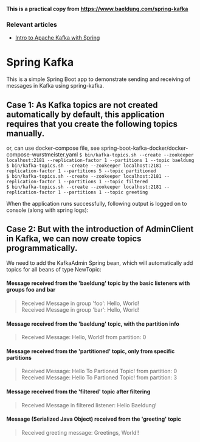 **This is a practical copy from https://www.baeldung.com/spring-kafka**

### Relevant articles

- [Intro to Apache Kafka with Spring](http://www.baeldung.com/spring-kafka)



# Spring Kafka

This is a simple Spring Boot app to demonstrate sending and receiving of messages in Kafka using spring-kafka.

## Case 1: As Kafka topics are not created automatically by default, this application requires that you create the following topics manually.

or, can use docker-compose file, see spring-boot-kafka-docker/docker-compose-wurstmeister.yaml
`$ bin/kafka-topics.sh --create --zookeeper localhost:2181 --replication-factor 1 --partitions 1 --topic baeldung`<br>
`$ bin/kafka-topics.sh --create --zookeeper localhost:2181 --replication-factor 1 --partitions 5 --topic partitioned`<br>
`$ bin/kafka-topics.sh --create --zookeeper localhost:2181 --replication-factor 1 --partitions 1 --topic filtered`<br>
`$ bin/kafka-topics.sh --create --zookeeper localhost:2181 --replication-factor 1 --partitions 1 --topic greeting`<br>

When the application runs successfully, following output is logged on to console (along with spring logs):

## Case 2: But with the introduction of AdminClient in Kafka, we can now create topics programmatically.

We need to add the KafkaAdmin Spring bean, which will automatically add topics for all beans of type NewTopic:



#### Message received from the 'baeldung' topic by the basic listeners with groups foo and bar
>Received Message in group 'foo': Hello, World!<br>
Received Message in group 'bar': Hello, World!

#### Message received from the 'baeldung' topic, with the partition info
>Received Message: Hello, World! from partition: 0

#### Message received from the 'partitioned' topic, only from specific partitions
>Received Message: Hello To Partioned Topic! from partition: 0<br>
Received Message: Hello To Partioned Topic! from partition: 3

#### Message received from the 'filtered' topic after filtering
>Received Message in filtered listener: Hello Baeldung!

#### Message (Serialized Java Object) received from the 'greeting' topic
>Received greeting message: Greetings, World!!